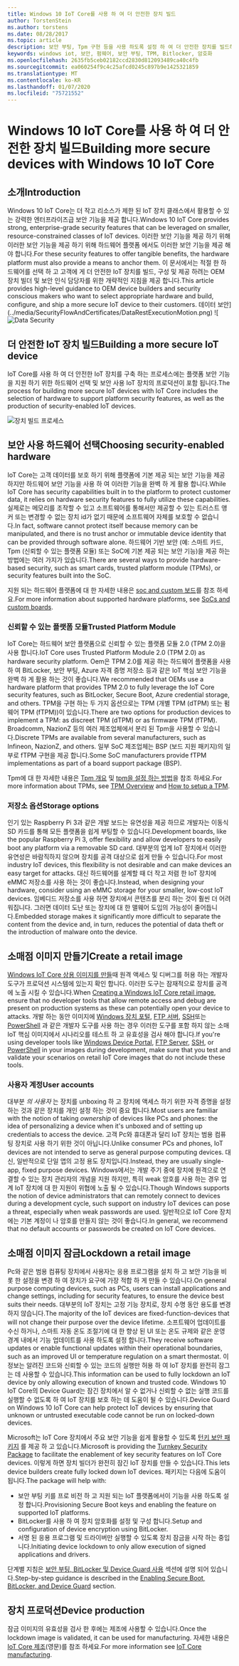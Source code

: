 ```yaml
---
title: Windows 10 IoT Core를 사용 하 여 더 안전한 장치 빌드
author: TorstenStein
ms.author: torstens
ms.date: 08/28/2017
ms.topic: article
description: 보안 부팅, Tpm 구현 등을 사용 하도록 설정 하 여 더 안전한 장치를 빌드하는 방법을 알아봅니다.
keywords: windows iot, 보안, 펌웨어, 보안 부팅, TPM, Bitlocker, 암호화
ms.openlocfilehash: 2635fb5ceb02182ccd2830d812093489ca40c4fb
ms.sourcegitcommit: ea060254f9c4c25afcd0245c897b9e1425321859
ms.translationtype: MT
ms.contentlocale: ko-KR
ms.lasthandoff: 01/07/2020
ms.locfileid: "75721552"
---
```

# <a name="building-more-secure-devices-with-windows-10-iot-core"></a><span data-ttu-id="b8157-104">Windows 10 IoT Core를 사용 하 여 더 안전한 장치 빌드</span><span class="sxs-lookup"><span data-stu-id="b8157-104">Building more secure devices with Windows 10 IoT Core</span></span>

## <a name="introduction"></a><span data-ttu-id="b8157-105">소개</span><span class="sxs-lookup"><span data-stu-id="b8157-105">Introduction</span></span>  

<span data-ttu-id="b8157-106">Windows 10 IoT Core는 더 작고 리소스가 제한 된 IoT 장치 클래스에서 활용할 수 있는 강력한 엔터프라이즈급 보안 기능을 제공 합니다.</span><span class="sxs-lookup"><span data-stu-id="b8157-106">Windows 10 IoT Core provides strong, enterprise-grade security features that can be leveraged on smaller, resource-constrained classes of IoT devices.</span></span> <span data-ttu-id="b8157-107">이러한 보안 기능을 제공 하기 위해 이러한 보안 기능을 제공 하기 위해 하드웨어 플랫폼 에서도 이러한 보안 기능을 제공 해야 합니다.</span><span class="sxs-lookup"><span data-stu-id="b8157-107">For these security features to offer tangible benefits, the hardware platform must also provide a means to anchor them.</span></span> <span data-ttu-id="b8157-108">이 문서에서는 적절 한 하드웨어를 선택 하 고 고객에 게 더 안전한 IoT 장치를 빌드, 구성 및 제공 하려는 OEM 장치 빌더 및 보안 인식 담당자를 위한 개략적인 지침을 제공 합니다.</span><span class="sxs-lookup"><span data-stu-id="b8157-108">This article provides high-level guidance to OEM device builders and security conscious makers who want to select appropriate hardware and build, configure, and ship a more secure IoT device to their customers.</span></span>
<span data-ttu-id="b8157-109">데이터 보안](../media/SecurityFlowAndCertificates/DataRestExecutionMotion.png) ![</span><span class="sxs-lookup"><span data-stu-id="b8157-109">![Data Security](../media/SecurityFlowAndCertificates/DataRestExecutionMotion.png)</span></span>

## <a name="building-a-more-secure-iot-device"></a><span data-ttu-id="b8157-110">더 안전한 IoT 장치 빌드</span><span class="sxs-lookup"><span data-stu-id="b8157-110">Building a more secure IoT device</span></span>  
<span data-ttu-id="b8157-111">IoT Core를 사용 하 여 더 안전한 IoT 장치를 구축 하는 프로세스에는 플랫폼 보안 기능을 지원 하기 위한 하드웨어 선택 및 보안 사용 IoT 장치의 프로덕션이 포함 됩니다.</span><span class="sxs-lookup"><span data-stu-id="b8157-111">The process for building more secure IoT devices with IoT Core includes the selection of hardware to support platform security features, as well as the production of security-enabled IoT devices.</span></span>

![장치 빌드 프로세스](../media/SecurityFlowAndCertificates/DeviceBuildProcess.png)


## <a name="choosing-security-enabled-hardware"></a><span data-ttu-id="b8157-113">보안 사용 하드웨어 선택</span><span class="sxs-lookup"><span data-stu-id="b8157-113">Choosing security-enabled hardware</span></span>
<span data-ttu-id="b8157-114">IoT Core는 고객 데이터를 보호 하기 위해 플랫폼에 기본 제공 되는 보안 기능을 제공 하지만 하드웨어 보안 기능을 사용 하 여 이러한 기능을 완벽 하 게 활용 합니다.</span><span class="sxs-lookup"><span data-stu-id="b8157-114">While IoT Core has security capabilities built in to the platform to protect customer data, it relies on hardware security features to fully utilize these capabilities.</span></span> <span data-ttu-id="b8157-115">실제로는 메모리를 조작할 수 있고 소프트웨어를 통해서만 제공할 수 있는 트러스트 앵커 또는 변경할 수 없는 장치 id가 없기 때문에 소프트웨어 자체를 보호할 수 없습니다.</span><span class="sxs-lookup"><span data-stu-id="b8157-115">In fact, software cannot protect itself because memory can be manipulated, and there is no trust anchor or immutable device identity that can be provided through software alone.</span></span> <span data-ttu-id="b8157-116">하드웨어 기반 보안 (예: 스마트 카드, Tpm (신뢰할 수 있는 플랫폼 모듈) 또는 SoC에 기본 제공 되는 보안 기능)을 제공 하는 방법에는 여러 가지가 있습니다.</span><span class="sxs-lookup"><span data-stu-id="b8157-116">There are several ways to provide hardware-based security, such as smart cards, trusted platform module (TPMs), or security features built into the SoC.</span></span> 

<span data-ttu-id="b8157-117">지원 되는 하드웨어 플랫폼에 대 한 자세한 내용은 [soc and custom 보드](https://docs.microsoft.com/windows/iot-core/learn-about-hardware/socsandcustomboards)를 참조 하세요.</span><span class="sxs-lookup"><span data-stu-id="b8157-117">For more information about supported hardware platforms, see [SoCs and custom boards](https://docs.microsoft.com/windows/iot-core/learn-about-hardware/socsandcustomboards).</span></span> 

### <a name="trusted-platform-module"></a><span data-ttu-id="b8157-118">신뢰할 수 있는 플랫폼 모듈</span><span class="sxs-lookup"><span data-stu-id="b8157-118">Trusted Platform Module</span></span>
<span data-ttu-id="b8157-119">IoT Core는 하드웨어 보안 플랫폼으로 신뢰할 수 있는 플랫폼 모듈 2.0 (TPM 2.0)을 사용 합니다.</span><span class="sxs-lookup"><span data-stu-id="b8157-119">IoT Core uses Trusted Platform Module 2.0 (TPM 2.0) as hardware security platform.</span></span> <span data-ttu-id="b8157-120">Oem은 TPM 2.0를 제공 하는 하드웨어 플랫폼을 사용 하 여 BitLocker, 보안 부팅, Azure 자격 증명 저장소 등과 같은 IoT 핵심 보안 기능을 완벽 하 게 활용 하는 것이 좋습니다.</span><span class="sxs-lookup"><span data-stu-id="b8157-120">We recommended that OEMs use a hardware platform that provides TPM 2.0 to fully leverage the IoT Core security features, such as BitLocker, Secure Boot, Azure credential storage, and others.</span></span> <span data-ttu-id="b8157-121">TPM을 구현 하는 두 가지 옵션으로는 TPM (개별 TPM (dTPM) 또는 펌웨어 TPM (fTPM))이 있습니다.</span><span class="sxs-lookup"><span data-stu-id="b8157-121">There are two options for production devices to implement a TPM: as discreet TPM (dTPM) or as firmware TPM (fTPM).</span></span> <span data-ttu-id="b8157-122">Broadcomm, NazionZ 등의 여러 제조업체에서 분리 된 Tpm을 사용할 수 있습니다.</span><span class="sxs-lookup"><span data-stu-id="b8157-122">Discrete TPMs are available from several manufacturers, such as Infineon, NazionZ, and others.</span></span> <span data-ttu-id="b8157-123">일부 SoC 제조업체는 BSP (보드 지원 패키지)의 일부로 fTPM 구현을 제공 합니다.</span><span class="sxs-lookup"><span data-stu-id="b8157-123">Some SoC manufacturers provide fTPM implementations as part of a board support package (BSP).</span></span> 

<span data-ttu-id="b8157-124">Tpm에 대 한 자세한 내용은 [Tpm 개요](https://docs.microsoft.com/windows/iot-core/secure-your-device/tpm) 및 [tpm을 설정 하는 방법](https://docs.microsoft.com/windows/iot-core/secure-your-device/setuptpm)을 참조 하세요.</span><span class="sxs-lookup"><span data-stu-id="b8157-124">For more information about TPMs, see [TPM Overview](https://docs.microsoft.com/windows/iot-core/secure-your-device/tpm) and [How to setup a TPM](https://docs.microsoft.com/windows/iot-core/secure-your-device/setuptpm).</span></span>

### <a name="storage-options"></a><span data-ttu-id="b8157-125">저장소 옵션</span><span class="sxs-lookup"><span data-stu-id="b8157-125">Storage options</span></span>
<span data-ttu-id="b8157-126">인기 있는 Raspberry Pi 3과 같은 개발 보드는 유연성을 제공 하므로 개발자는 이동식 SD 카드를 통해 모든 플랫폼을 쉽게 부팅할 수 있습니다.</span><span class="sxs-lookup"><span data-stu-id="b8157-126">Development boards, like the popular Raspberry Pi 3, offer flexibility and allow developers to easily boot any platform via a removable SD card.</span></span> <span data-ttu-id="b8157-127">대부분의 업계 IoT 장치에서 이러한 유연성은 바람직하지 않으며 장치를 공격 대상으로 쉽게 만들 수 있습니다.</span><span class="sxs-lookup"><span data-stu-id="b8157-127">For most industry IoT devices, this flexibility is not desirable and can make devices an easy target for attacks.</span></span> <span data-ttu-id="b8157-128">대신 하드웨어를 설계할 때 더 작고 저렴 한 IoT 장치에 eMMC 저장소를 사용 하는 것이 좋습니다.</span><span class="sxs-lookup"><span data-stu-id="b8157-128">Instead, when designing your hardware, consider using an eMMC storage for your smaller, low-cost IoT devices.</span></span> <span data-ttu-id="b8157-129">임베디드 저장소를 사용 하면 장치에서 콘텐츠를 분리 하는 것이 훨씬 더 어려워집니다. 그러면 데이터 도난 또는 장치에 대 한 맬웨어 도입의 가능성이 줄어듭니다.</span><span class="sxs-lookup"><span data-stu-id="b8157-129">Embedded storage makes it significantly more difficult to separate the content from the device and, in turn, reduces the potential of data theft or the introduction of malware onto the device.</span></span>

## <a name="create-a-retail-image"></a><span data-ttu-id="b8157-130">소매점 이미지 만들기</span><span class="sxs-lookup"><span data-stu-id="b8157-130">Create a retail image</span></span> 
<span data-ttu-id="b8157-131">[Windows IoT Core 상용 이미지를 만들](https://docs.microsoft.com/windows-hardware/manufacture/iot/iot-core-manufacturing-guide)때 원격 액세스 및 디버그를 허용 하는 개발자 도구가 프로덕션 시스템에 있는지 확인 합니다. 이러한 도구는 잠재적으로 장치를 공격에 노출 시킬 수 있습니다.</span><span class="sxs-lookup"><span data-stu-id="b8157-131">When [Creating a Windows IoT Core retail image](https://docs.microsoft.com/windows-hardware/manufacture/iot/iot-core-manufacturing-guide), ensure that no developer tools that allow remote access and debug are present on production systems as these can potentially open your device to attacks.</span></span> <span data-ttu-id="b8157-132">개발 하는 동안 이미지에 [Windows 장치 포털](https://docs.microsoft.com/windows/iot-core/manage-your-device/remotedisplay), [FTP 서버](https://docs.microsoft.com/windows/iot-core/connect-your-device/ftp), [SSH](https://docs.microsoft.com/windows/iot-core/connect-your-device/ssh)또는 [PowerShell](https://docs.microsoft.com/windows/iot-core/connect-your-device/powershell) 과 같은 개발자 도구를 사용 하는 경우 이러한 도구를 포함 하지 않는 소매 IoT 핵심 이미지에서 시나리오를 테스트 하 고 유효성을 검사 해야 합니다.</span><span class="sxs-lookup"><span data-stu-id="b8157-132">If you're using developer tools like [Windows Device Portal](https://docs.microsoft.com/windows/iot-core/manage-your-device/remotedisplay), [FTP Server](https://docs.microsoft.com/windows/iot-core/connect-your-device/ftp), [SSH](https://docs.microsoft.com/windows/iot-core/connect-your-device/ssh), or [PowerShell](https://docs.microsoft.com/windows/iot-core/connect-your-device/powershell) in your images during development, make sure that you test and validate your scenarios on retail IoT Core images that do not include these tools.</span></span>

### <a name="user-accounts"></a><span data-ttu-id="b8157-133">사용자 계정</span><span class="sxs-lookup"><span data-stu-id="b8157-133">User accounts</span></span>
<span data-ttu-id="b8157-134">대부분 *의 사용자* 는 장치를 unboxing 하 고 장치에 액세스 하기 위한 자격 증명을 설정 하는 것과 같은 장치를 개인 설정 하는 것이 중요 합니다.</span><span class="sxs-lookup"><span data-stu-id="b8157-134">Most users are familiar with the notion of taking *ownership* of devices like PCs and phones: the idea of personalizing a device when it's unboxed and of setting up credentials to access the device.</span></span> <span data-ttu-id="b8157-135">고객 Pc와 휴대폰과 달리 IoT 장치는 범용 컴퓨팅 장치로 사용 하기 위한 것이 아닙니다.</span><span class="sxs-lookup"><span data-stu-id="b8157-135">Unlike consumer PCs and phones, IoT devices are not intended to serve as general purpose computing devices.</span></span> <span data-ttu-id="b8157-136">대신, 일반적으로 단일 앱의 고정 용도 장치입니다.</span><span class="sxs-lookup"><span data-stu-id="b8157-136">Instead, they are usually single-app, fixed purpose devices.</span></span> <span data-ttu-id="b8157-137">Windows에서는 개발 주기 중에 장치에 원격으로 연결할 수 있는 장치 관리자의 개념을 지원 하지만, 특히 weak 암호를 사용 하는 경우 업계 IoT 장치에 대 한 지원이 위협에 노출 될 수 있습니다.</span><span class="sxs-lookup"><span data-stu-id="b8157-137">Though Windows supports the notion of device administrators that can remotely connect to devices during a development cycle, such support on industry IoT devices can pose a threat, especially when weak passwords are used.</span></span> <span data-ttu-id="b8157-138">일반적으로 IoT Core 장치에는 기본 계정이 나 암호를 만들지 않는 것이 좋습니다.</span><span class="sxs-lookup"><span data-stu-id="b8157-138">In general, we recommend that no default accounts or passwords be created on IoT Core devices.</span></span>

## <a name="lockdown-a-retail-image"></a><span data-ttu-id="b8157-139">소매점 이미지 잠금</span><span class="sxs-lookup"><span data-stu-id="b8157-139">Lockdown a retail image</span></span>
<span data-ttu-id="b8157-140">Pc와 같은 범용 컴퓨팅 장치에서 사용자는 응용 프로그램을 설치 하 고 보안 기능을 비롯 한 설정을 변경 하 여 장치가 요구에 가장 적합 하 게 만들 수 있습니다.</span><span class="sxs-lookup"><span data-stu-id="b8157-140">On general purpose computing devices, such as PCs, users can install applications and change settings, including for security features, to ensure the device best suits their needs.</span></span> <span data-ttu-id="b8157-141">대부분의 IoT 장치는 고정 기능 장치로, 장치 수명 동안 용도를 변경 하지 않습니다.</span><span class="sxs-lookup"><span data-stu-id="b8157-141">The majority of the IoT devices are fixed-function-devices that will not change their purpose over the device lifetime.</span></span> <span data-ttu-id="b8157-142">소프트웨어 업데이트를 수신 하거나, 스마트 자동 온도 조절기에 대 한 향상 된 UI 또는 온도 규제와 같은 운영 경계 내에서 기능 업데이트를 사용 하도록 설정 합니다.</span><span class="sxs-lookup"><span data-stu-id="b8157-142">They receive software updates or enable functional updates within their operational boundaries, such as an improved UI or temperature regulation on a smart thermostat.</span></span> <span data-ttu-id="b8157-143">이 정보는 알려진 코드와 신뢰할 수 있는 코드의 실행만 허용 하 여 IoT 장치를 완전히 잠그는 데 사용할 수 있습니다.</span><span class="sxs-lookup"><span data-stu-id="b8157-143">This information can be used to fully lockdown an IoT device by only allowing execution of known and trusted code.</span></span> <span data-ttu-id="b8157-144">Windows 10 IoT Core의 Device Guard는 잠긴 장치에서 알 수 없거나 신뢰할 수 없는 실행 코드를 실행할 수 없도록 하 여 IoT 장치를 보호 하는 데 도움이 될 수 있습니다.</span><span class="sxs-lookup"><span data-stu-id="b8157-144">Device Guard on Windows 10 IoT Core can help protect IoT devices by ensuring that unknown or untrusted executable code cannot be run on locked-down devices.</span></span>

<span data-ttu-id="b8157-145">Microsoft는 IoT Core 장치에서 주요 보안 기능을 쉽게 활용할 수 있도록 [턴키 보안 패키지](https://github.com/ms-iot/security/tree/master/TurnkeySecurity) 를 제공 하 고 있습니다.</span><span class="sxs-lookup"><span data-stu-id="b8157-145">Microsoft is providing the [Turnkey Security Package](https://github.com/ms-iot/security/tree/master/TurnkeySecurity) to facilitate the enablement of key security features on IoT Core devices.</span></span> <span data-ttu-id="b8157-146">이렇게 하면 장치 빌더가 완전히 잠긴 IoT 장치를 만들 수 있습니다.</span><span class="sxs-lookup"><span data-stu-id="b8157-146">This lets device builders create fully locked down IoT devices.</span></span> <span data-ttu-id="b8157-147">패키지는 다음에 도움이 됩니다.</span><span class="sxs-lookup"><span data-stu-id="b8157-147">The package will help with:</span></span>

* <span data-ttu-id="b8157-148">보안 부팅 키를 프로 비전 하 고 지원 되는 IoT 플랫폼에서이 기능을 사용 하도록 설정 합니다.</span><span class="sxs-lookup"><span data-stu-id="b8157-148">Provisioning Secure Boot keys and enabling the feature on supported IoT platforms.</span></span>
* <span data-ttu-id="b8157-149">BitLocker를 사용 하 여 장치 암호화를 설정 및 구성 합니다.</span><span class="sxs-lookup"><span data-stu-id="b8157-149">Setup and configuration of device encryption using BitLocker.</span></span> 
* <span data-ttu-id="b8157-150">서명 된 응용 프로그램 및 드라이버만 실행할 수 있도록 장치 잠금을 시작 하는 중입니다.</span><span class="sxs-lookup"><span data-stu-id="b8157-150">Initiating device lockdown to only allow execution of signed applications and drivers.</span></span>

<span data-ttu-id="b8157-151">단계별 지침은 [보안 부팅, BitLocker 및 Device Guard 사용](https://docs.microsoft.com/windows/iot-core/secure-your-device/securebootandbitlocker) 섹션에 설명 되어 있습니다.</span><span class="sxs-lookup"><span data-stu-id="b8157-151">Step-by-step guidance is described in the [Enabling Secure Boot, BitLocker, and Device Guard](https://docs.microsoft.com/windows/iot-core/secure-your-device/securebootandbitlocker) section.</span></span>

## <a name="device-production"></a><span data-ttu-id="b8157-152">장치 프로덕션</span><span class="sxs-lookup"><span data-stu-id="b8157-152">Device production</span></span>
<span data-ttu-id="b8157-153">잠금 이미지의 유효성을 검사 한 후에는 제조에 사용할 수 있습니다.</span><span class="sxs-lookup"><span data-stu-id="b8157-153">Once the lockdown image is validated, it can be used for manufacturing.</span></span> <span data-ttu-id="b8157-154">자세한 내용은 [IoT Core 제조](https://docs.microsoft.com/windows-hardware/manufacture/iot/)(영문)를 참조 하세요.</span><span class="sxs-lookup"><span data-stu-id="b8157-154">For more information see [IoT Core manufacturing](https://docs.microsoft.com/windows-hardware/manufacture/iot/).</span></span>
